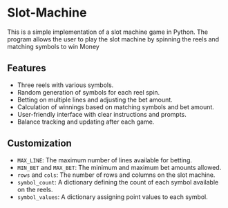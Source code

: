 # Slot-Machine
This is a simple implementation of a slot machine game in Python. The program allows the user to play the slot machine by spinning the reels and matching symbols to win Money

## Features

- Three reels with various symbols.
- Random generation of symbols for each reel spin.
- Betting on multiple lines and adjusting the bet amount.
- Calculation of winnings based on matching symbols and bet amount.
- User-friendly interface with clear instructions and prompts.
- Balance tracking and updating after each game.

## Customization

- `MAX_LINE`: The maximum number of lines available for betting.
- `MIN_BET` and `MAX_BET`: The minimum and maximum bet amounts allowed.
- `rows` and `cols`: The number of rows and columns on the slot machine.
- `symbol_count`: A dictionary defining the count of each symbol available on the reels.
- `symbol_values`: A dictionary assigning point values to each symbol.
